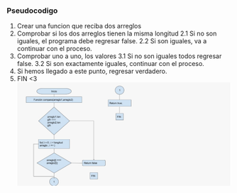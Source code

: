 ### Pseudocodigo

1. Crear una funcion que reciba dos arreglos
2. Comprobar si los dos arreglos tienen la misma longitud
	2.1 Si no son iguales, el programa debe regresar false. 
	2.2 Si son iguales, va a continuar con el proceso.
3. Comprobar uno a uno, los valores
	3.1 Si no son iguales todos regresar false.
	3.2 Si son exactamente iguales, continuar con el proceso. 
4. Si hemos llegado a este punto, regresar verdadero. 
5. FIN <3 
![Diagrama de flujo](Diagrama.jpg)